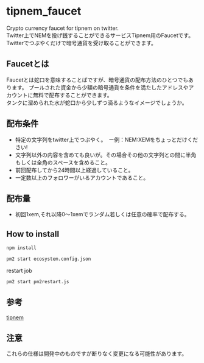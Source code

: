 # tipnem_faucet

Crypto currency faucet for tipnem on twitter.  
Twitter上でNEMを投げ銭することができるサービスTipnem用のFaucetです。  
Twitterでつぶやくだけで暗号通貨を受け取ることができます。

## Faucetとは

Faucetとは蛇口を意味することばですが、暗号通貨の配布方法のひとつでもあります。
プールされた資金から少額の暗号通貨を条件を満たしたアドレスやアカウントに無料で配布することができます。  
タンクに溜められた水が蛇口から少しずつ滴るようなイメージでしょうか。  
  
## 配布条件

- 特定の文字列をtwitter上でつぶやく。　ー例：NEM:XEMをちょっとだけください!
- 文字列以外の内容を含めても良いが。その場合その他の文字列との間に半角もしくは全角のスペースを含めること。
- 前回配布してから24時間以上経過していること。
- 一定数以上のフォロワーがいるアカウントであること。
  
## 配布量

- 初回1xem,それ以降0〜1xemでランダム若しくは任意の確率で配布する。
  
## How to install

```bash
npm install

pm2 start ecosystem.config.json
```

restart job

```bash
pm2 start pm2restart.js
```

## 参考

[tipnem](https://namuyan.github.io/nem-tip-bot/index)
  
## 注意

これらの仕様は開発中のものですが断りなく変更になる可能性があります。
